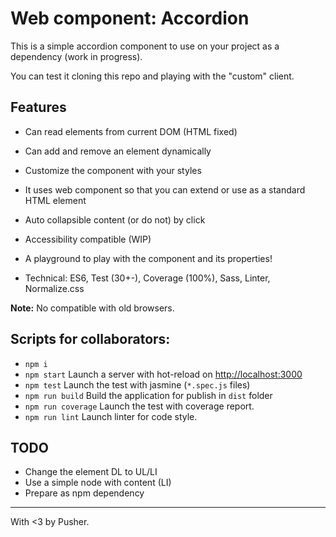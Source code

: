 # Web component: Accordion

This is a simple accordion component to use on your project as a dependency (work in progress).

You can test it cloning this repo and playing with the "custom" client.

## Features
* Can read elements from current DOM (HTML fixed)
* Can add and remove an element dynamically
* Customize the component with your styles
* It uses web component so that you can extend or use as a standard HTML element
* Auto collapsible content (or do not) by click
* Accessibility compatible (WIP)
* A playground to play with the component and its properties! 

* Technical: ES6, Test (30+-), Coverage (100%), Sass, Linter, Normalize.css

**Note:** No compatible with old browsers.  

## Scripts for collaborators:
* `npm i`
* `npm start` Launch a server with hot-reload on [http://localhost:3000](http://localhost:3000)  
* `npm test` Launch the test with jasmine (`*.spec.js` files)  
* `npm run build` Build the application for publish in `dist` folder  
* `npm run coverage` Launch the test with coverage report.  
* `npm run lint` Launch linter for code style.

## TODO
* Change the element DL to UL/LI
* Use a simple node with content (LI)
* Prepare as npm dependency

---

With <3 by Pusher. 
